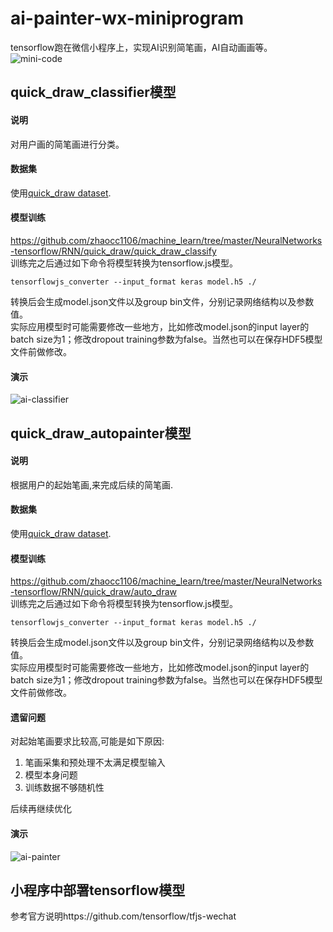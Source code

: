 # ai-painter-wx-miniprogram
tensorflow跑在微信小程序上，实现AI识别简笔画，AI自动画画等。<br>
<img src="https://github.com/zhaocc1106/ai-painter-wx-miniprogram/blob/master/images/mini-code.jpg"  alt="mini-code">


## quick_draw_classifier模型
#### 说明
对用户画的简笔画进行分类。
#### 数据集
使用[quick_draw dataset](https://github.com/googlecreativelab/quickdraw-dataset).<br>
#### 模型训练
https://github.com/zhaocc1106/machine_learn/tree/master/NeuralNetworks-tensorflow/RNN/quick_draw/quick_draw_classify<br>
训练完之后通过如下命令将模型转换为tensorflow.js模型。
```
tensorflowjs_converter --input_format keras model.h5 ./
```
转换后会生成model.json文件以及group bin文件，分别记录网络结构以及参数值。<br>
实际应用模型时可能需要修改一些地方，比如修改model.json的input layer的batch size为1；修改dropout training参数为false。当然也可以在保存HDF5模型文件前做修改。
#### 演示
<img src="https://github.com/zhaocc1106/ai-painter-wx-miniprogram/blob/master/images/gif/ai-classifier.gif"  alt="ai-classifier">


## quick_draw_autopainter模型
#### 说明
根据用户的起始笔画,来完成后续的简笔画.
#### 数据集
使用[quick_draw dataset](https://github.com/googlecreativelab/quickdraw-dataset).<br>
#### 模型训练
https://github.com/zhaocc1106/machine_learn/tree/master/NeuralNetworks-tensorflow/RNN/quick_draw/auto_draw<br>
训练完之后通过如下命令将模型转换为tensorflow.js模型。
```
tensorflowjs_converter --input_format keras model.h5 ./
```
转换后会生成model.json文件以及group bin文件，分别记录网络结构以及参数值。<br>
实际应用模型时可能需要修改一些地方，比如修改model.json的input layer的batch size为1；修改dropout training参数为false。当然也可以在保存HDF5模型文件前做修改。
#### 遗留问题
对起始笔画要求比较高,可能是如下原因:<br>
1. 笔画采集和预处理不太满足模型输入<br>
2. 模型本身问题<br>
3. 训练数据不够随机性<br>

后续再继续优化
#### 演示
<img src="https://github.com/zhaocc1106/ai-painter-wx-miniprogram/blob/master/images/gif/ai-painter.gif"  alt="ai-painter">


## 小程序中部署tensorflow模型
参考官方说明https://github.com/tensorflow/tfjs-wechat
